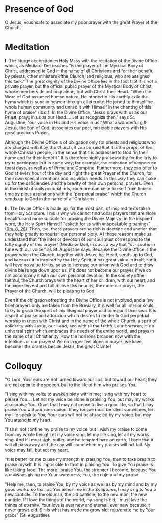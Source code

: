 # Presence of God

O Jesus, vouchsafe to associate my poor prayer with the great Prayer of the Church.

# Meditation

**I.** The liturgy accompanies Holy Mass with the recitation of the Divine Office which, as Mediator Dei teaches "is the prayer of the Mystical Body of Christ, addressed to God in the name of all Christians and for their benefit, by priests, other ministers ofthe Church, and religious, who are assigned this task." The great dignity of the Divine Office lies in the fact that it is not a private prayer, but the official public prayer of the Mystical Body of Christ, whose members do not pray alone, but with Christ their Head. "When the Word of God assumed human nature, He intoned in His earthly exile the hymn which is sung in heaven through all eternity. He joined to Himselfthe whole human community and united it with Himself in the chanting of this hymn of praise" (ibid.). In the Divine Office, "Jesus prays with us as our Priest; prays in us as our Head.... Let us recognize then," says St. Augustine, "our voice in His and His voice in us." What a wonderful gift! Jesus, the Son of God, associates our poor, miserable prayers with His great precious Prayer.

Although the Divine Office is of obligation only for priests and religious who are charged with it by the Church, it can be said that it is the prayer of the whole Christian people, in the sense that it is addressed to God "in their name and for their benefit." It is therefore highly praiseworthy for the laity to try to participate in it in some way; for example, the recitation of Vespers on feast days, as well as of Prime and Compline. Furthermore, they can offer to God at every hour of the day and night the great Prayer of the Church, for their own special intentions and individual needs. In this way they can make up for the deficiencies and the brevity of their own personal prayers. Even in the midst of daily occupations, each one can unite himself from time to time by pious aspirations with the "perpetual praise" which the Church sends up to God in the name of all Christians.

**II.** The Divine Office is made up, for the most part, of inspired texts taken from Holy Scripture. This is why we cannot find vocal prayers that are more beautiful and more suitable for praising the Divine Majesty; in the inspired word, the Holy Spirit Himself "asketh for us with unspeakable groanings" ([Rm. 8, 26](https://vulgata.online/bible/Rm.8?ed=DR2&vfn=DR2.Rm.8.26:vs)). Then, too, these prayers are so rich in doctrine and unction that they help greatly to nourish our personal piety. All these reasons make us understand that "the interior devotion of our soul must correspond to the lofty dignity of this prayer" (Mediator Dei), in such a way that "our soul is in tune with our voice," as St. Augustine says. Because the Divine Office is the prayer which the Church, together with Jesus, her Head, sends up to God, and because it is inspired by the Holy Spirit, it has great value in itself; but it will have no value for us, so as to increase our union with God and to draw divine blessings down upon us, if it does not become our prayer, if we do not accompany it with our own personal devotion. In the society ofthe faithful, the Church prays with the heart of her children, with our heart; and the more fervent and full of love this heart is, the more our prayer, the Prayer of the Church, will be pleasing to God.

Even if the obligation ofreciting the Divine Office is not involved, and a few brief prayers only are taken from the Breviary, it is well for all interior souls to try to grasp the spirit of this liturgical prayer and to make it their own. It is a spirit of praise and adoration which desires to render to God perpetual worship in union with Christ and in the name of the whole Church, a spirit of solidarity with Jesus, our Head, and with all the faithful, our brethren; it is a universal spirit which embraces the needs of the entire world, and prays in the name of all Christianity. How the horizons broaden now with the intentions of our prayers! We no longer feel alone in prayer; we have become little orantes beside Jesus, the great Orante!

# Colloquy

"O Lord, Your ears are not turned toward our lips, but toward our heart; they are not open to the speech, but to the life of him who praises You.

"I sing with my voice to awaken piety within me; I sing with my heart to please You.... Let not my voice be alone in praising You, but may my works also praise You. Grant that I may not cease to live a good life, so that I may praise You without interruption. If my tongue must be silent sometimes, let my life speak to You; Your ears will not be attracted by my voice, but may You attend to my heart.

"I shall not confine my praise to my voice, but I wish my praise to come from my whole being! Let my voice sing, let my life sing, let all my works sing. And if I must sigh, suffer, and be tempted here on earth, I hope that it will all pass away and the day will come when my praises will not fail. My voice may fail, but not my heart.

"It is better for me to use my strength in praising You, than to take breath to praise myself. It is impossible to faint in praising You. To give You praise is like taking food. The more I praise You, the stronger I become, because You are always giving me Your sweetness, You, the object of my praise.

"Help me, then, to praise You, by my voice as well as by my mind and by my good works, so that, as You exhort me in the Scriptures, I may sing to You a new canticle. To the old man, the old canticle; to the new man, the new canticle. If I love the things of the world, my song is old; I must love the things of eternity. Your love is ever new and eternal, ever new because it never grows old. Sin is what has made me grow old; rejuvenate me by Your grace" (St. Augustine).
